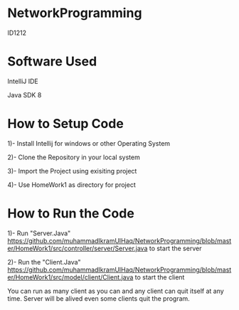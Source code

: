 # NetworkProgramming
ID1212

# Software Used
IntelliJ IDE 

Java SDK 8

# How to Setup Code

1)- Install Intellij for windows or other Operating System

2)- Clone the Repository in your local system

3)- Import the Project using exisiting project

4)- Use HomeWork1 as directory for project

# How to Run the Code
1)- Run "Server.Java" https://github.com/muhammadIkramUlHaq/NetworkProgramming/blob/master/HomeWork1/src/controller/server/Server.java to     start the server

2)- Run the "Client.Java" https://github.com/muhammadIkramUlHaq/NetworkProgramming/blob/master/HomeWork1/src/model/client/Client.java to       start the client


You can run as many client as you can and any client can quit itself at any time. Server will be alived even some clients quit the program.





